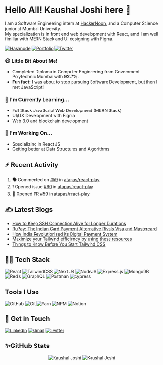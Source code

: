 # Hello All! Kaushal Joshi here 👋

I am a Software Engineering intern at [HackerNoon](https://hackernoon.com/), and a Computer Science junior at Mumbai University.  
My specialization is in front end web development with React, amd I am well fimiliar with MERN Stack and UI designing with Figma.

[![Hashnode](https://img.shields.io/badge/Hashnode-2962FF?style=for-the-badge&logo=hashnode&logoColor=white)](https://clumsycoder.hashnode.dev)  [![Portfolio](https://img.shields.io/badge/Portfolio-%23000000.svg?style=for-the-badge&logo=firefox&logoColor=#FF7139)](https://github.com/joshi-kaushal)   [![Twitter](https://img.shields.io/badge/clumsy_coder-%231DA1F2.svg?style=for-the-badge&logo=Twitter&logoColor=white)](https://twitter.com/clumsy_coder)

### 😄 Little Bit About Me!

- Completed Diploma in Computer Engineering from Government Polytechnic Mumbai with **92.7%**.
- **Fun fact:** I was about to stop pursuing Software Development, but then I met JavaScript!

### 📝 I'm Currently Learning...

- Full Stack JavaScript Web Development (MERN Stack)
- UI/UX Development with Figma
- Web 3.0 and blockchain development

### 🔎 I'm Working On...

- Specializing in React JS
- Getting better at Data Structures and Algorithms

## :zap: Recent Activity 
<!--START_SECTION:activity-->
1. 🗣 Commented on [#59](https://github.com/atapas/react-play/issues/59) in [atapas/react-play](https://github.com/atapas/react-play)
2. ❗️ Opened issue [#60](https://github.com/atapas/react-play/issues/60) in [atapas/react-play](https://github.com/atapas/react-play)
3. 💪 Opened PR [#59](https://github.com/atapas/react-play/pull/59) in [atapas/react-play](https://github.com/atapas/react-play)
<!--END_SECTION:activity-->
<!--START_SECTION:activity-->

## ✍ Latest Blogs
<!-- BLOG-POST-LIST:START -->
- [How to Keep SSH Connection Alive for Longer Durations](https://clumsycoder.hashnode.dev/how-to-keep-ssh-connection-alive-for-longer-durations)
- [RuPay: The Indian Card Payment Alternative Rivals Visa and Mastercard](https://clumsycoder.hashnode.dev/rupay-the-indian-card-payment-alternative-rivals-visa-and-mastercard)
- [How India Revolutionised its Digital Payment System](https://clumsycoder.hashnode.dev/how-india-revolutionised-its-digital-payment-system)
- [Maximize your Tailwind efficiency by using these resources](https://clumsycoder.hashnode.dev/tailwindcss-resources)
- [Things to Know Before You Start Tailwind CSS](https://clumsycoder.hashnode.dev/getting-started-with-tailwindcss)
<!-- BLOG-POST-LIST:END -->

## 👨‍💻 Tech Stack

![React](https://img.shields.io/badge/react-%2320232a.svg?style=for-the-badge&logo=react&logoColor=%2361DAFB) ![TailwindCSS](https://img.shields.io/badge/tailwindcss-%2338B2AC.svg?style=for-the-badge&logo=tailwind-css&logoColor=white)
![Next JS](https://img.shields.io/badge/Next-black?style=for-the-badge&logo=next.js&logoColor=white)
![NodeJS](https://img.shields.io/badge/node.js-6DA55F?style=for-the-badge&logo=node.js&logoColor=white) ![Express.js](https://img.shields.io/badge/express.js-%23404d59.svg?style=for-the-badge&logo=express&logoColor=%2361DAFB) 
![MongoDB](https://img.shields.io/badge/MongoDB-%234ea94b.svg?style=for-the-badge&logo=mongodb&logoColor=white)
![Redis](https://img.shields.io/badge/redis-%23DD0031.svg?style=for-the-badge&logo=redis&logoColor=white)
![GraphQL](https://img.shields.io/badge/-GraphQL-E10098?style=for-the-badge&logo=graphql&logoColor=white)
![Postman](https://img.shields.io/badge/Postman-FF6C37?style=for-the-badge&logo=postman&logoColor=white)
![cypress](https://img.shields.io/badge/-cypress-%23E5E5E5?style=for-the-badge&logo=cypress&logoColor=058a5e)

## Tools I Use
![GitHub](https://img.shields.io/badge/github-%23121011.svg?style=for-the-badge&logo=github&logoColor=white) ![Git](https://img.shields.io/badge/git-%23F05033.svg?style=for-the-badge&logo=git&logoColor=white) ![Yarn](https://img.shields.io/badge/yarn-%232C8EBB.svg?style=for-the-badge&logo=yarn&logoColor=white) ![NPM](https://img.shields.io/badge/NPM-%23000000.svg?style=for-the-badge&logo=npm&logoColor=white) ![Notion](https://img.shields.io/badge/Notion-%23000000.svg?style=for-the-badge&logo=notion&logoColor=white)

## 📩 Get in Touch

[![LinkedIn](https://img.shields.io/badge/linkedin-%230077B5.svg?&style=for-the-badge&logo=linkedin&logoColor=white)](https://www.linkedin.com/in/7jkaushal/) [![Gmail](https://img.shields.io/badge/Gmail-D14836?style=for-the-badge&logo=gmail&logoColor=white)](mailto:7joshikaushal@gmail.com) [![Twitter](https://img.shields.io/badge/clumsy_coder-%231DA1F2.svg?style=for-the-badge&logo=Twitter&logoColor=white)](https://twitter.com/clumsy_coder) 

## ✨GitHub Stats

<p align="center"> 
  <img src="https://github-readme-stats.vercel.app/api?username=joshi-kaushal&show_icons=true&theme=blue-green" alt="Kaushal Joshi" />
  <img src="https://github-readme-streak-stats.herokuapp.com/?user=joshi-kaushal&theme=blue-green" alt="Kaushal Joshi" />
</p>
